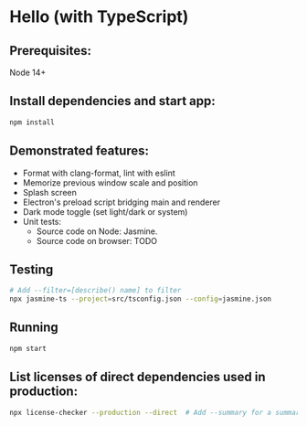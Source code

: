 # Hello (with TypeScript)

## Prerequisites:

Node 14+

## Install dependencies and start app:

```sh
npm install
```

## Demonstrated features:

* Format with clang-format, lint with eslint
* Memorize previous window scale and position
* Splash screen
* Electron's preload script bridging main and renderer
* Dark mode toggle (set light/dark or system)
* Unit tests:
  * Source code on Node: Jasmine.
  * Source code on browser: TODO

## Testing

```sh
# Add --filter=[describe() name] to filter
npx jasmine-ts --project=src/tsconfig.json --config=jasmine.json
```

## Running

```sh
npm start
```

## List licenses of direct dependencies used in production:

```sh
npx license-checker --production --direct  # Add --summary for a summary
```

